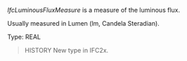 _IfcLuminousFluxMeasure_ is a measure of the luminous flux.

<!-- end of short definition -->


Usually measured in Lumen (lm, Candela Steradian).

Type: REAL

> HISTORY New type in IFC2x.

